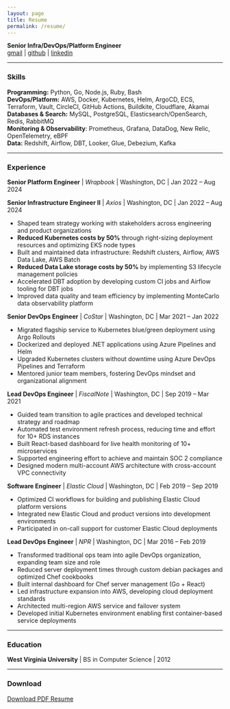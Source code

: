```yaml
---
layout: page
title: Resume
permalink: /resume/
---
```


**Senior Infra/DevOps/Platform Engineer**  
[gmail](mailto:tcsullens@gmail.com) | [github](https://github.com/tcsullens) | [linkedin](https://linkedin.com/in/tyler-sullens)

---

### Skills

**Programming:** Python, Go, Node.js, Ruby, Bash  
**DevOps/Platform:** AWS, Docker, Kubernetes, Helm, ArgoCD, ECS, Terraform, Vault, CircleCI, GitHub Actions, Buildkite, Cloudflare, Akamai  
**Databases & Search:** MySQL, PostgreSQL, Elasticsearch/OpenSearch, Redis, RabbitMQ  
**Monitoring & Observability**: Prometheus, Grafana, DataDog, New Relic, OpenTelemetry, eBPF   
**Data:** Redshift, Airflow, DBT, Looker, Glue, Debezium, Kafka  

---

### Experience

**Senior Platform Engineer** | *Wrapbook* | Washington, DC | Jan 2022 – Aug 2024


**Senior Infrastructure Engineer II** | *Axios* | Washington, DC | Jan 2022 – Aug 2024

- Shaped team strategy working with stakeholders across engineering and product organizations
- **Reduced Kubernetes costs by 50%** through right-sizing deployment resources and optimizing EKS node types
- Built and maintained data infrastructure: Redshift clusters, Airflow, AWS Data Lake, AWS Batch
- **Reduced Data Lake storage costs by 50%** by implementing S3 lifecycle management policies
- Accelerated DBT adoption by developing custom CI jobs and Airflow tooling for DBT jobs
- Improved data quality and team efficiency by implementing MonteCarlo data observability platform

**Senior DevOps Engineer** | *CoStar* | Washington, DC | Mar 2021 – Jan 2022

- Migrated flagship service to Kubernetes blue/green deployment using Argo Rollouts
- Dockerized and deployed .NET applications using Azure Pipelines and Helm
- Upgraded Kubernetes clusters without downtime using Azure DevOps Pipelines and Terraform
- Mentored junior team members, fostering DevOps mindset and organizational alignment

**Lead DevOps Engineer** | *FiscalNote* | Washington, DC | Sep 2019 – Mar 2021

- Guided team transition to agile practices and developed technical strategy and roadmap
- Automated test environment refresh process, reducing time and effort for 10+ RDS instances
- Built React-based dashboard for live health monitoring of 10+ microservices
- Supported engineering effort to achieve and maintain SOC 2 compliance
- Designed modern multi-account AWS architecture with cross-account VPC connectivity

**Software Engineer** | *Elastic Cloud* | Washington, DC | Feb 2019 – Sep 2019

- Optimized CI workflows for building and publishing Elastic Cloud platform versions
- Integrated new Elastic Cloud and product versions into development environments
- Participated in on-call support for customer Elastic Cloud deployments

**Lead DevOps Engineer** | *NPR* | Washington, DC | Mar 2016 – Feb 2019

- Transformed traditional ops team into agile DevOps organization, expanding team size and role
- Reduced server deployment times through custom debian packages and optimized Chef cookbooks
- Built internal dashboard for Chef server management (Go + React)
- Led infrastructure expansion into AWS, developing cloud deployment standards
- Architected multi-region AWS service and failover system
- Developed initial Kubernetes environment enabling first container-based service deployments

---

### Education

**West Virginia University** | BS in Computer Science | 2012

---

### Download

[Download PDF Resume](/assets/tyler-sullens-resume.pdf)
